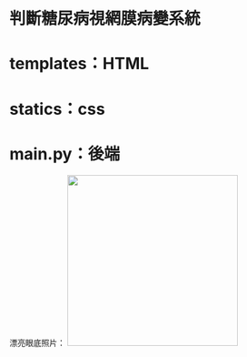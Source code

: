 # 判斷糖尿病視網膜病變系統
# templates：HTML
# statics：css
# main.py：後端


漂亮眼底照片：
<img src="https://github.com/THU-Web-Design/Diagnosing-diabetic-retinopathy-system/assets/146343786/63d3549a-7f92-47ba-b4aa-b52a710c93d1" width='300px' heigh='300px'>

